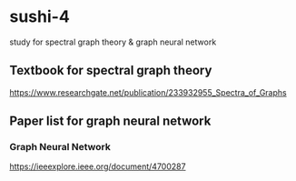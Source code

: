 # sushi-4
study for spectral graph theory &amp; graph neural network

## Textbook for spectral graph theory
https://www.researchgate.net/publication/233932955_Spectra_of_Graphs

## Paper list for graph neural network

### Graph Neural Network
https://ieeexplore.ieee.org/document/4700287
